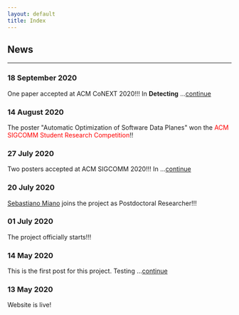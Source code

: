 ```yaml
---
layout: default
title: Index
---
```


## News
---  

### 18 September 2020
One paper accepted at ACM CoNEXT 2020!!! In **Detecting** ...[continue](_posts/2020-09-18-conext20.md)

### 14 August 2020
The poster "Automatic Optimization of Software Data Planes" won the <span style="color:red">ACM SIGCOMM Student Research Competition</span>!!

### 27 July 2020
Two posters accepted at ACM SIGCOMM 2020!!! In ...[continue](_posts/2020-07-27-2sigcommposters.md)

### 20 July 2020
[Sebastiano Miano](https://sebymiano.github.io/) joins the project as Postdoctoral Researcher!!!

### 01 July 2020
The project officially starts!!!

### 14 May 2020
This is the first post for this project. Testing ...[continue](_posts/2020-05-14-test-post.md)

### 13 May 2020
Website is live!

